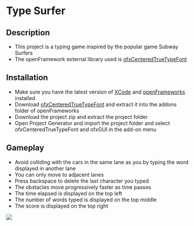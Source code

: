 # Type Surfer

## Description
* This project is a typing game inspired by the popular game Subway Surfers
* The openFramework external library used is [ofxCenteredTrueTypeFont](https://github.com/armadillu/ofxCenteredTrueTypeFont)

## Installation
* Make sure you have the latest version of [XCode](https://developer.apple.com/xcode/) and [openFrameworks](https://openframeworks.cc/download/) installed
* Download [ofxCenteredTrueTypeFont](https://github.com/armadillu/ofxCenteredTrueTypeFont) and extract it into the addons folder of openFrameworks
* Download the project zip and extract the project folder
* Open Project Generator and import the project folder and select ofxCenteredTrueTypeFont and ofxGUI in the add-on menu

## Gameplay
* Avoid colliding with the cars in the same lane as you by typing the word displayed in another lane
* You can only move to adjacent lanes
* Press backspace to delete the last character you typed
* The obstacles move progressively faster as time passes
* The time elapsed is displayed on the top left
* The number of words typed is displayed on the top middle
* The score is displayed on the top right

![](readme.gif)
